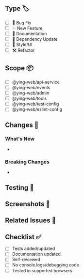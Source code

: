 <!--
🙏 Thank you for contributing to @ying-web!
Please make sure your code follows our standards and includes necessary tests/docs.
-->

## Type 🏷️

<!-- Check one with "x" -->

-   [ ] 🐛 Bug Fix
-   [ ] ✨ New Feature
-   [ ] 📝 Documentation
-   [ ] 🔄 Dependency Update
-   [ ] 🎨 Style/UI
-   [ ] 🛠️ Refactor

## Scope 📦

<!-- Check affected projects -->

-   [ ] @ying-web/api-service
-   [ ] @ying-web/events
-   [ ] @ying-web/admin
-   [ ] @ying-web/tools
-   [ ] @ying-web/test-config
-   [ ] @ying-web/eslint-config

## Changes 📝

<!-- Describe your changes -->

### What's New

-

### Breaking Changes

-

## Testing 🧪

<!-- How have you tested this? -->

## Screenshots 📸

<!-- If applicable -->

## Related Issues 🔗

<!-- e.g., Fixes #123 -->

## Checklist ✅

-   [ ] Tests added/updated
-   [ ] Documentation updated
-   [ ] Self-reviewed
-   [ ] No console.logs/debugging code
-   [ ] Tested in supported browsers

<!--
💡 Tips:
- Keep changes focused
- Test thoroughly
- Update docs as needed
-->
